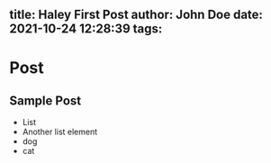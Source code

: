 title: Haley First Post
author: John Doe
date: 2021-10-24 12:28:39
tags:
---
# Post

## Sample Post

- List
- Another list element
- dog
- cat